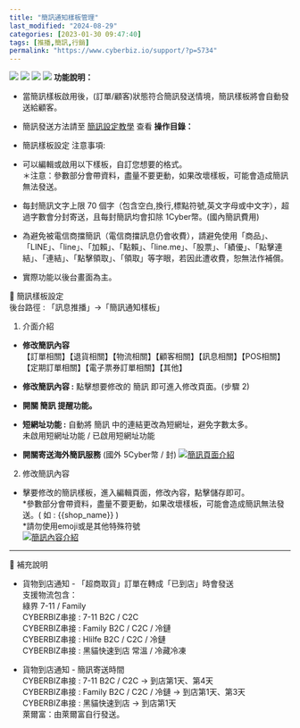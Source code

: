 ```yaml
---
title: "簡訊通知樣板管理"
last_modified: "2024-08-29"
categories: [2023-01-30 09:47:40]
tags: [推播,簡訊,行銷]
permalink: "https://www.cyberbiz.io/support/?p=5734"
---
```


![](https://www.cyberbiz.io/support/wp-content/uploads/適用站別.png)
[![](https://www.cyberbiz.io/support/wp-content/uploads/台灣站.png)](https://www.cyberbiz.io/support/?page_id=2490)
[![](https://www.cyberbiz.io/support/wp-content/uploads/北美站.png)](https://www.cyberbiz.io/support/?page_id=32080)
[![](https://www.cyberbiz.io/support/wp-content/uploads/日本站.png)]() **功能說明：**  

* 當簡訊樣板啟用後，(訂單/顧客)狀態符合簡訊發送情境，簡訊樣板將會自動發送給顧客。
* 簡訊發送方法請至 [簡訊設定教學](https://www.cyberbiz.io/support/?p=1529) 查看 
**操作目錄：**

* 簡訊樣板設定
注意事項:  

* 可以編輯或啟用以下樣板，自訂您想要的格式。   
＊注意：參數部分會帶資料，盡量不要更動，如果改壞樣板，可能會造成簡訊無法發送。

* 每封簡訊文字上限 70 個字（包含空白,換行,標點符號,英文字母或中文字），超過字數會分封寄送，且每封簡訊均會扣除 1Cyber幣。(國內簡訊費用)
* 為避免被電信商擋簡訊（電信商擋訊息仍會收費），請避免使用「商品」、「LINE」、「line」、「加賴」、「點賴」、「line.me」、「股票」、「績優」、「點擊連結」、「連結」、「點擊領取」、「領取」等字眼，若因此遭收費，恕無法作補償。
* 實際功能以後台畫面為主。

📌 簡訊樣板設定  
後台路徑 :  「訊息推播」→「簡訊通知樣板」  


1. 介面介紹 
* **修改簡訊內容**  
【訂單相關】【退貨相關】【物流相關】【顧客相關】【訊息相關】【POS相關】【定期訂單相關】【電子票券訂單相關】【其他】

* **修改簡訊內容 :** 點擊想要修改的 簡訊 即可進入修改頁面。(步驟 2)
* **開關 簡訊 提醒功能。**
* **短網址功能 :** 自動將 簡訊 中的連結更改為短網址，避免字數太多。  
未啟用短網址功能 / 已啟用短網址功能

* **開關寄送海外簡訊服務** (國外 5Cyber幣 / 封) 
[![簡訊頁面介紹](https://www.cyberbiz.io/support/wp-content/uploads/簡訊通知樣板01.png)](https://www.cyberbiz.io/support/wp-content/uploads/簡訊通知樣板01.png)



2. 修改簡訊內容  

* 擊要修改的簡訊樣板，進入編輯頁面，修改內容，點擊儲存即可。  
*參數部分會帶資料，盡量不要更動，如果改壞樣板，可能會造成簡訊無法發送。( 如 : {{shop_name}} )  
*請勿使用emoji或是其他特殊符號  
[![簡訊內容介紹](https://www.cyberbiz.io/support/wp-content/uploads/簡訊通知樣板02.png)](https://www.cyberbiz.io/support/wp-content/uploads/簡訊通知樣板02.png)



* * *

📌 補充說明  

* 貨物到店通知 - 「超商取貨」訂單在轉成「已到店」時會發送  
支援物流包含：  
綠界 7-11 / Family  
CYBERBIZ串接 : 7-11 B2C / C2C  
CYBERBIZ串接 : Family B2C / C2C / 冷鏈  
CYBERBIZ串接 : Hlilfe B2C / C2C / 冷鏈  
CYBERBIZ串接 : 黑貓快速到店 常溫 / 冷藏冷凍

* 貨物到店通知 - 簡訊寄送時間  
CYBERBIZ串接 : 7-11 B2C / C2C → 到店第1天、第4天  
CYBERBIZ串接 : Family B2C / C2C / 冷鏈 → 到店第1天、第3天  
CYBERBIZ串接 : 黑貓快速到店 → 到店第1天  
萊爾富：由萊爾富自行發送。

